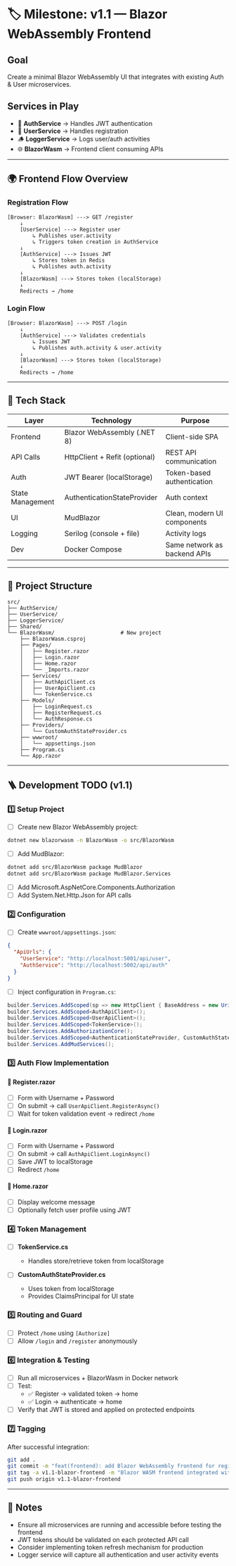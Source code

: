 # 🏷️ Milestone: v1.1 — Blazor WebAssembly Frontend

## Goal
Create a minimal Blazor WebAssembly UI that integrates with existing Auth & User microservices.

## Services in Play

- 🧠 **AuthService** → Handles JWT authentication
- 👤 **UserService** → Handles registration
- 🪵 **LoggerService** → Logs user/auth activities
- 🌐 **BlazorWasm** → Frontend client consuming APIs

---

## 🌍 Frontend Flow Overview

### Registration Flow
```
[Browser: BlazorWasm] ---> GET /register
    ↓
    [UserService] ---> Register user
        ↳ Publishes user.activity
        ↳ Triggers token creation in AuthService
    ↓
    [AuthService] ---> Issues JWT
        ↳ Stores token in Redis
        ↳ Publishes auth.activity
    ↓
    [BlazorWasm] ---> Stores token (localStorage)
    ↓
    Redirects → /home
```

### Login Flow
```
[Browser: BlazorWasm] ---> POST /login
    ↓
    [AuthService] ---> Validates credentials
        ↳ Issues JWT
        ↳ Publishes auth.activity & user.activity
    ↓
    [BlazorWasm] ---> Stores token (localStorage)
    ↓
    Redirects → /home
```

---

## 🧩 Tech Stack

| Layer | Technology | Purpose |
|-------|-----------|---------|
| Frontend | Blazor WebAssembly (.NET 8) | Client-side SPA |
| API Calls | HttpClient + Refit (optional) | REST API communication |
| Auth | JWT Bearer (localStorage) | Token-based authentication |
| State Management | AuthenticationStateProvider | Auth context |
| UI | MudBlazor | Clean, modern UI components |
| Logging | Serilog (console + file) | Activity logs |
| Dev | Docker Compose | Same network as backend APIs |

---

## 📁 Project Structure

```
src/
├── AuthService/
├── UserService/
├── LoggerService/
├── Shared/
└── BlazorWasm/                     # New project
    ├── BlazorWasm.csproj
    ├── Pages/
    │   ├── Register.razor
    │   ├── Login.razor
    │   ├── Home.razor
    │   └── _Imports.razor
    ├── Services/
    │   ├── AuthApiClient.cs
    │   ├── UserApiClient.cs
    │   └── TokenService.cs
    ├── Models/
    │   ├── LoginRequest.cs
    │   ├── RegisterRequest.cs
    │   └── AuthResponse.cs
    ├── Providers/
    │   └── CustomAuthStateProvider.cs
    ├── wwwroot/
    │   └── appsettings.json
    ├── Program.cs
    └── App.razor
```

---

## 🪜 Development TODO (v1.1)

### 1️⃣ Setup Project

- [ ] Create new Blazor WebAssembly project:
```bash
dotnet new blazorwasm -n BlazorWasm -o src/BlazorWasm
```

- [ ] Add MudBlazor:
```bash
dotnet add src/BlazorWasm package MudBlazor
dotnet add src/BlazorWasm package MudBlazor.Services
```

- [ ] Add Microsoft.AspNetCore.Components.Authorization
- [ ] Add System.Net.Http.Json for API calls

### 2️⃣ Configuration

- [ ] Create `wwwroot/appsettings.json`:
```json
{
  "ApiUrls": {
    "UserService": "http://localhost:5001/api/user",
    "AuthService": "http://localhost:5002/api/auth"
  }
}
```

- [ ] Inject configuration in `Program.cs`:
```csharp
builder.Services.AddScoped(sp => new HttpClient { BaseAddress = new Uri(builder.HostEnvironment.BaseAddress) });
builder.Services.AddScoped<AuthApiClient>();
builder.Services.AddScoped<UserApiClient>();
builder.Services.AddScoped<TokenService>();
builder.Services.AddAuthorizationCore();
builder.Services.AddScoped<AuthenticationStateProvider, CustomAuthStateProvider>();
builder.Services.AddMudServices();
```

### 3️⃣ Auth Flow Implementation

#### 🔹 Register.razor
- [ ] Form with Username + Password
- [ ] On submit → call `UserApiClient.RegisterAsync()`
- [ ] Wait for token validation event → redirect `/home`

#### 🔹 Login.razor
- [ ] Form with Username + Password
- [ ] On submit → call `AuthApiClient.LoginAsync()`
- [ ] Save JWT to localStorage
- [ ] Redirect `/home`

#### 🔹 Home.razor
- [ ] Display welcome message
- [ ] Optionally fetch user profile using JWT

### 4️⃣ Token Management

- [ ] **TokenService.cs**
    - Handles store/retrieve token from localStorage

- [ ] **CustomAuthStateProvider.cs**
    - Uses token from localStorage
    - Provides ClaimsPrincipal for UI state

### 5️⃣ Routing and Guard

- [ ] Protect `/home` using `[Authorize]`
- [ ] Allow `/login` and `/register` anonymously

### 6️⃣ Integration & Testing

- [ ] Run all microservices + BlazorWasm in Docker network
- [ ] Test:
    - ✅ Register → validated token → home
    - ✅ Login → authenticate → home
- [ ] Verify that JWT is stored and applied on protected endpoints

### 7️⃣ Tagging

After successful integration:

```bash
git add .
git commit -m "feat(frontend): add Blazor WebAssembly frontend for registration and login flow"
git tag -a v1.1-blazor-frontend -m "Blazor WASM frontend integrated with Auth & User services"
git push origin v1.1-blazor-frontend
```

---

## 📝 Notes

- Ensure all microservices are running and accessible before testing the frontend
- JWT tokens should be validated on each protected API call
- Consider implementing token refresh mechanism for production
- Logger service will capture all authentication and user activity events